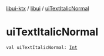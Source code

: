 [libui-ktx](../index.md) / [libui](index.md) / [uiTextItalicNormal](./ui-text-italic-normal.md)

# uiTextItalicNormal

`val uiTextItalicNormal: `[`Int`](https://kotlinlang.org/api/latest/jvm/stdlib/kotlin/-int/index.html)